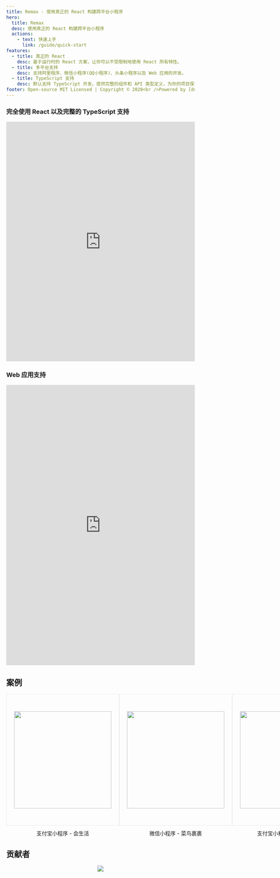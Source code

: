 ```yaml
---
title: Remax - 使用真正的 React 构建跨平台小程序
hero:
  title: Remax
  desc: 使用真正的 React 构建跨平台小程序
  actions:
    - text: 快速上手
      link: /guide/quick-start
features:
  - title: 真正的 React
    desc: 基于运行时的 React 方案，让你可以不受限制地使用 React 所有特性。
  - title: 多平台支持
    desc: 支持阿里程序、微信小程序(QQ小程序)、头条小程序以及 Web 应用的开发。
  - title: TypeScript 支持
    desc: 默认支持 TypeScript 开发，提供完整的组件和 API 类型定义，为你的项目保驾护航
footer: Open-source MIT Licensed | Copyright © 2020<br />Powered by [dumi](https://d.umijs.org/)
---
```


### 完全使用 React 以及完整的 TypeScript 支持

<p align="center">
  <iframe width="100%" height="641" style="border:none;" src="https://herbox-embed.alipay.com/p/Remax/remax-examples-todo?defaultOpenedFiles=src/pages/index/index.tsx" ></iframe>
</p>

### Web 应用支持

<p align="center">
<iframe
     src="https://codesandbox.io/embed/github/remaxjs/examples/tree/master/one?fontsize=14&hidenavigation=1&module=%2Fsrc%2Fpages%2Findex%2Findex.tsx&theme=dark"
     style="width:100%; height:750px; border:0; overflow:hidden;"
     title="remax one web"
     allow="accelerometer; ambient-light-sensor; camera; encrypted-media; geolocation; gyroscope; hid; microphone; midi; payment; usb; vr"
     sandbox="allow-forms allow-modals allow-popups allow-presentation allow-same-origin allow-scripts"
   ></iframe>
</p>

## 案例

<div style="display:flex;flex-direction:row;align-items:center;justify-content:space-around;width: 100%;">
  <div style="display:flex;flex-direction:column;align-items:center;justify-content:center;">
    <div style="display:flex;flex-direction:column;align-items:center;justify-content:center;border: 1px solid #eaeaea;width:300px;height:350px;">
      <img width="260" src="https://gw.alipayobjects.com/mdn/rms_a6d2d8/afts/img/A*TL6QQqiR3LMAAAAAAAAAAAAAARQnAQ" />
    </div>
    <span style="margin-top:10px">支付宝小程序 - 会生活</span>
  </div>
  <div style="display:flex;flex-direction:column;align-items:center;justify-content:center;">
    <div style="display:flex;flex-direction:column;align-items:center;justify-content:center;border: 1px solid #eaeaea;width:300px;height:350px;">
      <img width="260" src="https://gw.alipayobjects.com/mdn/rms_a6d2d8/afts/img/A*KAd0RKNmPM4AAAAAAAAAAABkARQnAQ" />
    </div>
    <span style="margin-top:10px">微信小程序 - 菜鸟裹裹</span>
  </div>
  <div style="display:flex;flex-direction:column;align-items:center;justify-content:center;">
    <div style="display:flex;flex-direction:column;align-items:center;justify-content:center;border: 1px solid #eaeaea;width:300px;height:350px;">
      <img width="260" src="https://gw.alipayobjects.com/mdn/rms_a6d2d8/afts/img/A*BLCUQ4lkwIgAAAAAAAAAAABkARQnAQ" >
    </div>
    <span style="margin-top:10px">支付宝小程序 - 爱情对对碰</span>
  </div>
</div>

## 贡献者

<p align="center">
  <a href="https://github.com/remaxjs/remax/graphs/contributors">
    <img src="https://opencollective.com/remax/contributors.svg?width=890&button=false" />
  </a>
</p>
